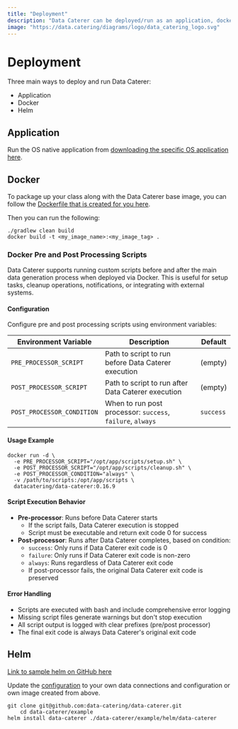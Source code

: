 ```yaml
---
title: "Deployment"
description: "Data Caterer can be deployed/run as an application, docker image or helm chart."
image: "https://data.catering/diagrams/logo/data_catering_logo.svg"
---
```


# Deployment

Three main ways to deploy and run Data Caterer:

- Application
- Docker
- Helm

## Application

Run the OS native application from [downloading the specific OS application here](../get-started/quick-start.md#quick-start).

## Docker

To package up your class along with the Data Caterer base image, you can follow
the [Dockerfile that is created for you here](https://github.com/data-catering/data-caterer/blob/main/example/Dockerfile).

Then you can run the following:

```shell
./gradlew clean build
docker build -t <my_image_name>:<my_image_tag> .
```

### Docker Pre and Post Processing Scripts

Data Caterer supports running custom scripts before and after the main data generation process when deployed via Docker. This is useful for setup tasks, cleanup operations, notifications, or integrating with external systems.

#### Configuration

Configure pre and post processing scripts using environment variables:

| Environment Variable       | Description                                                | Default   |
| -------------------------- | ---------------------------------------------------------- | --------- |
| `PRE_PROCESSOR_SCRIPT`     | Path to script to run before Data Caterer execution        | (empty)   |
| `POST_PROCESSOR_SCRIPT`    | Path to script to run after Data Caterer execution         | (empty)   |
| `POST_PROCESSOR_CONDITION` | When to run post processor: `success`, `failure`, `always` | `success` |

#### Usage Example

```shell
docker run -d \
  -e PRE_PROCESSOR_SCRIPT="/opt/app/scripts/setup.sh" \
  -e POST_PROCESSOR_SCRIPT="/opt/app/scripts/cleanup.sh" \
  -e POST_PROCESSOR_CONDITION="always" \
  -v /path/to/scripts:/opt/app/scripts \
  datacatering/data-caterer:0.16.9
```

#### Script Execution Behavior

- **Pre-processor**: Runs before Data Caterer starts
  - If the script fails, Data Caterer execution is stopped
  - Script must be executable and return exit code 0 for success
- **Post-processor**: Runs after Data Caterer completes, based on condition:
  - `success`: Only runs if Data Caterer exit code is 0
  - `failure`: Only runs if Data Caterer exit code is non-zero
  - `always`: Runs regardless of Data Caterer exit code
  - If post-processor fails, the original Data Caterer exit code is preserved

#### Error Handling

- Scripts are executed with bash and include comprehensive error logging
- Missing script files generate warnings but don't stop execution
- All script output is logged with clear prefixes (pre/post processor)
- The final exit code is always Data Caterer's original exit code

## Helm

[Link to sample helm on GitHub here](https://github.com/data-catering/data-caterer/tree/main/example/helm/data-caterer)

Update
the [configuration](https://github.com/data-catering/data-caterer/blob/main/example/helm/data-caterer/templates/configuration.yaml)
to your own data connections and configuration or own image created from above.

```shell
git clone git@github.com:data-catering/data-caterer.git
    cd data-caterer/example
helm install data-caterer ./data-caterer/example/helm/data-caterer
```
